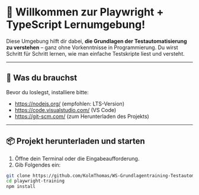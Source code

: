 # 🚀 Willkommen zur Playwright + TypeScript Lernumgebung!

Diese Umgebung hilft dir dabei, **die Grundlagen der Testautomatisierung zu verstehen** – ganz ohne Vorkenntnisse in Programmierung. Du wirst Schritt für Schritt lernen, wie man einfache Testskripte liest und versteht.

---

## 🧰 Was du brauchst
Bevor du loslegst, installiere bitte:

- https://nodejs.org/ (empfohlen: LTS-Version)
- https://code.visualstudio.com/ (VS Code)
- https://git-scm.com/ (zum Herunterladen des Projekts)

---

## 📦 Projekt herunterladen und starten

1. Öffne dein Terminal oder die Eingabeaufforderung.
2. Gib Folgendes ein:

```bash
git clone https://github.com/KolmThomas/WS-Grundlagentraining-Testautomation.git
cd playwright-training
npm install
